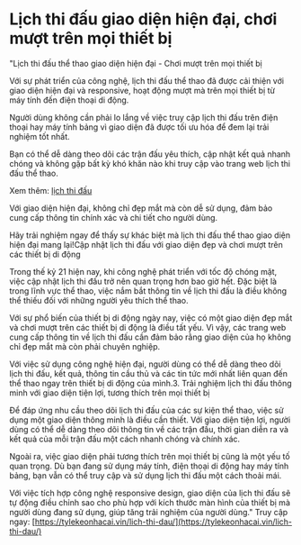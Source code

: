 # Lịch thi đấu giao diện hiện đại, chơi mượt trên mọi thiết bị
"Lịch thi đấu thể thao giao diện hiện đại - Chơi mượt trên mọi thiết bị

Với sự phát triển của công nghệ, lịch thi đấu thể thao đã được cải thiện với giao diện hiện đại và responsive, hoạt động mượt mà trên mọi thiết bị từ máy tính đến điện thoại di động.

Người dùng không cần phải lo lắng về việc truy cập lịch thi đấu trên điện thoại hay máy tính bảng vì giao diện đã được tối ưu hóa để đem lại trải nghiệm tốt nhất.

Bạn có thể dễ dàng theo dõi các trận đấu yêu thích, cập nhật kết quả nhanh chóng và không gặp bất kỳ khó khăn nào khi truy cập vào trang web lịch thi đấu thể thao. 

Xem thêm: [lịch thi đấu ](https://tylekeonhacai.vin/lich-thi-dau/)

Với giao diện hiện đại, không chỉ đẹp mắt mà còn dễ sử dụng, đảm bảo cung cấp thông tin chính xác và chi tiết cho người dùng.

Hãy trải nghiệm ngay để thấy sự khác biệt mà lịch thi đấu thể thao giao diện hiện đại mang lại!Cập nhật lịch thi đấu với giao diện đẹp và chơi mượt trên các thiết bị di động

Trong thế kỷ 21 hiện nay, khi công nghệ phát triển với tốc độ chóng mặt, việc cập nhật lịch thi đấu trở nên quan trọng hơn bao giờ hết. Đặc biệt là trong lĩnh vực thể thao, việc nắm bắt thông tin về lịch thi đấu là điều không thể thiếu đối với những người yêu thích thể thao.

Với sự phổ biến của thiết bị di động ngày nay, việc có một giao diện đẹp mắt và chơi mượt trên các thiết bị di động là điều tất yếu. Vì vậy, các trang web cung cấp thông tin về lịch thi đấu cần đảm bảo rằng giao diện của họ không chỉ đẹp mắt mà còn phải chuyên nghiệp.

Với việc sử dụng công nghệ hiện đại, người dùng có thể dễ dàng theo dõi lịch thi đấu, kết quả, thông tin cầu thủ và các tin tức mới nhất liên quan đến thể thao ngay trên thiết bị di động của mình.3. Trải nghiệm lịch thi đấu thông minh với giao diện tiện lợi, tương thích trên mọi thiết bị

Để đáp ứng nhu cầu theo dõi lịch thi đấu của các sự kiện thể thao, việc sử dụng một giao diện thông minh là điều cần thiết. Với giao diện tiện lợi, người dùng có thể dễ dàng theo dõi thông tin về các trận đấu, thời gian diễn ra và kết quả của mỗi trận đấu một cách nhanh chóng và chính xác.

Ngoài ra, việc giao diện phải tương thích trên mọi thiết bị cũng là một yếu tố quan trọng. Dù bạn đang sử dụng máy tính, điện thoại di động hay máy tính bảng, bạn vẫn có thể truy cập và sử dụng lịch thi đấu một cách thoải mái.

Với việc tích hợp công nghệ responsive design, giao diện của lịch thi đấu sẽ tự động điều chỉnh sao cho phù hợp với kích thước màn hình của thiết bị mà người dùng đang sử dụng, giúp tăng trải nghiệm của người dùng."
Truy cập ngay: [https://tylekeonhacai.vin/lich-thi-dau/](https://tylekeonhacai.vin/lich-thi-dau/)